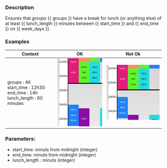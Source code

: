 ### Description
Ensures that groups {{ groups }} have a break for lunch (or anything else) of at least {{ lunch_length }} minutes between 
{{ start_time }} and {{ end_time }} on {{ week_days }}.
### Examples
| Context                                                                                  |OK                                 | Not Ok|
|------------------------------------------------------------------------------------------|------------------------------------------------------------|--------------------------------------------------------------------|
| groups : All <br> start_time : 12h30 <br> end_time : 14h  <br> lunch_length : 60 minutes | ![Situation autorisée](../images/ok_tutors_lunch_break.png) | ![Situation interdite](../images/forbidden_tutors_lunch_break.png)|

### Parameters:
- start_time: minuts from midnight (integer)
- end_time: minuts from midnight (integer)
- lunch_length : minuts (integer)